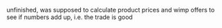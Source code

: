 unfinished, was supposed to calculate product prices and wimp offers to see if numbers add up, i.e. the trade is good
